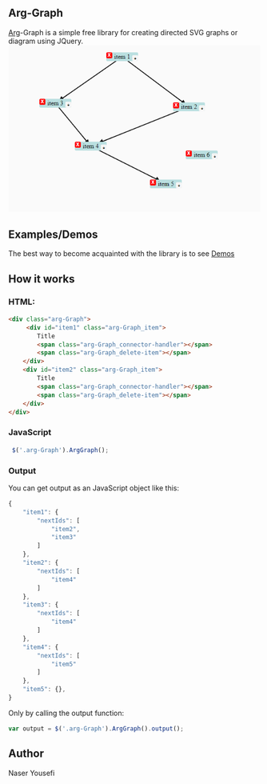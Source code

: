 ## Arg-Graph

[Arg](https://en.wikipedia.org/wiki/Arg_e_Bam)-Graph is a simple free library for creating directed SVG graphs or diagram using JQuery.
![Directed Javascript graph](https://github.com/n-yousefi/Arg-Graph/blob/master/demo.png)
## Examples/Demos
The best way to become acquainted with the library is to see [Demos](https://n-yousefi.github.io/Arg-Graph/Demo/Example1.html)

## How it works
### HTML:
```html
<div class="arg-Graph">
     <div id="item1" class="arg-Graph_item">
        Title
        <span class="arg-Graph_connector-handler"></span>
        <span class="arg-Graph_delete-item"></span>
    </div>
    <div id="item2" class="arg-Graph_item">
        Title
        <span class="arg-Graph_connector-handler"></span>
        <span class="arg-Graph_delete-item"></span>
    </div>
</div>
```
### JavaScript
```javascript
 $('.arg-Graph').ArgGraph();
```

### Output
You can get output as an JavaScript object like this:
```javascript
{
    "item1": {
        "nextIds": [
            "item2",
            "item3"
        ]
    },
    "item2": {
        "nextIds": [
            "item4"
        ]
    },
    "item3": {
        "nextIds": [
            "item4"
        ]
    },
    "item4": {
        "nextIds": [
            "item5"
        ]
    },
    "item5": {},
}
```
Only by calling the output function:
```javascript
var output = $('.arg-Graph').ArgGraph().output();
```


## Author
Naser Yousefi
     
